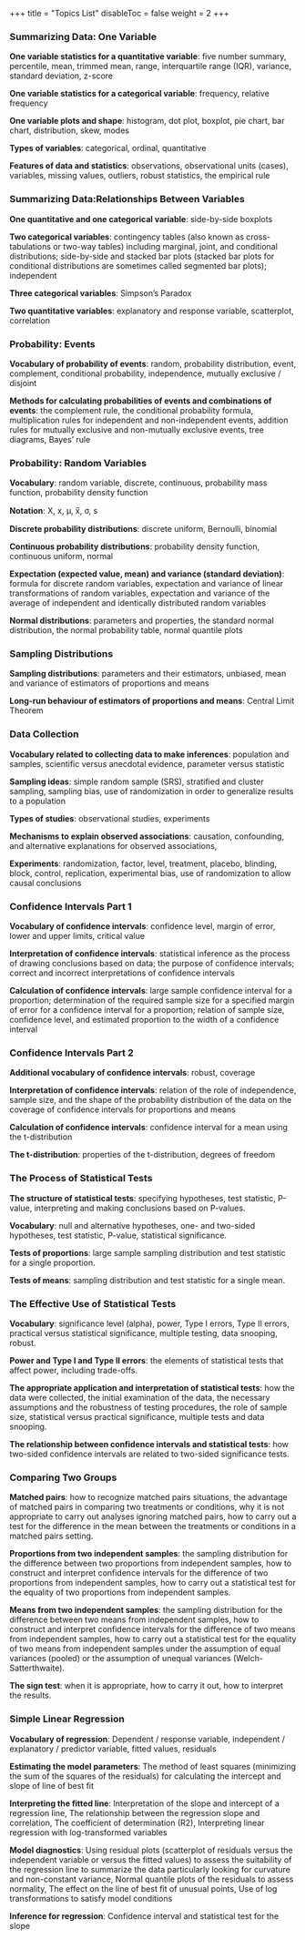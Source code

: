 +++
title = "Topics List"
disableToc = false
weight = 2
+++

### Summarizing Data: One Variable

**One variable statistics for a quantitative variable**: five number summary, percentile, mean, trimmed mean, range, interquartile range (IQR), variance, standard deviation, z-score

**One variable statistics for a categorical variable**: frequency, relative frequency

**One variable plots and shape**: histogram, dot plot, boxplot, pie chart, bar chart, distribution, skew, modes

**Types of variables**: categorical, ordinal, quantitative

**Features of data and statistics**: observations, observational units (cases), variables, missing values, outliers, robust statistics, the empirical rule

 



### Summarizing Data:Relationships Between Variables

**One quantitative and one categorical variable**: side-by-side boxplots

**Two categorical variables**: contingency tables (also known as cross-tabulations or two-way tables) including marginal, joint, and conditional distributions; side-by-side and stacked bar plots (stacked bar plots for conditional distributions are sometimes called segmented bar plots); independent

**Three categorical variables**: Simpson’s Paradox

**Two quantitative variables**: explanatory and response variable, scatterplot, correlation



### Probability: Events

**Vocabulary of probability of events**: random, probability distribution, event, complement, conditional probability, independence, mutually exclusive / disjoint

**Methods for calculating probabilities of events and combinations of events**: the complement rule, the conditional probability formula, multiplication rules for independent and non-independent events, addition rules for mutually exclusive and non-mutually exclusive events, tree diagrams, Bayes’ rule



### Probability: Random Variables

**Vocabulary**:  random variable, discrete, continuous, probability mass function, probability density function

**Notation**: X, x, μ, x̅, σ, s

**Discrete probability distributions**: discrete uniform, Bernoulli, binomial

**Continuous probability distributions**: probability density function, continuous uniform, normal

**Expectation (expected value, mean) and variance (standard deviation)**: formula for discrete random variables, expectation and variance of linear transformations of random variables, expectation and variance of the average of independent and identically distributed random variables

**Normal distributions**: parameters and properties, the standard normal distribution, the normal probability table, normal quantile plots



### Sampling Distributions

**Sampling distributions**:  parameters and their estimators, unbiased, mean and variance of estimators of proportions and means

**Long-run behaviour of estimators of proportions and means**:  Central Limit Theorem



### Data Collection

**Vocabulary related to collecting data to make inferences**:  population and samples, scientific versus anecdotal evidence, parameter versus statistic

**Sampling ideas**:  simple random sample (SRS), stratified and cluster sampling, sampling bias, use of randomization in order to generalize results to a population

**Types of studies**: observational studies, experiments

**Mechanisms to explain observed associations**:  causation, confounding, and alternative explanations for observed associations,

**Experiments**:  randomization, factor, level, treatment, placebo, blinding, block, control, replication, experimental bias, use of randomization to allow causal conclusions



### Confidence Intervals Part 1

**Vocabulary of confidence intervals**: confidence level, margin of error, lower and upper limits, critical value

**Interpretation of confidence intervals**: statistical inference as the process of drawing conclusions based on data; the purpose of confidence intervals; correct and incorrect interpretations of confidence intervals

**Calculation of confidence intervals**: large sample confidence interval for a proportion; determination of the required sample size for a specified margin of error for a confidence interval for a proportion; relation of sample size, confidence level, and estimated proportion to the width of a confidence interval



### Confidence Intervals Part 2

**Additional vocabulary of confidence intervals**: robust, coverage

**Interpretation of confidence intervals**: relation of the role of independence, sample size, and the shape of the probability distribution of the data on the coverage of confidence intervals for proportions and means

**Calculation of confidence intervals**: confidence interval for a mean using the t-distribution

**The t-distribution**: properties of the t-distribution, degrees of freedom



### The Process of Statistical Tests

**The structure of statistical tests**: specifying hypotheses, test statistic, P-value, interpreting and making conclusions based on P-values.

**Vocabulary**: null and alternative hypotheses, one- and two-sided hypotheses, test statistic, P-value, statistical significance.

**Tests of proportions**: large sample sampling distribution and test statistic for a single proportion.

**Tests of means**: sampling distribution and test statistic for a single mean.



### The Effective Use of Statistical Tests

**Vocabulary**: significance level (alpha), power, Type I errors, Type II errors, practical versus statistical significance, multiple testing, data snooping, robust.

**Power and Type I and Type II errors**: the elements of statistical tests that affect power, including trade-offs. 

**The appropriate application and interpretation of statistical tests**: how the data were collected, the initial examination of the data, the necessary assumptions and the robustness of testing procedures, the role of sample size, statistical versus practical significance, multiple tests and data snooping.

**The relationship between confidence intervals and statistical tests**: how two-sided confidence intervals are related to two-sided significance tests.



### Comparing Two Groups

**Matched pairs**: how to recognize matched pairs situations, the advantage of matched pairs in comparing two treatments or conditions, why it is not appropriate to carry out analyses ignoring matched pairs, how to carry out a test for the difference in the mean between the treatments or conditions in a matched pairs setting.

**Proportions from two independent samples**: the sampling distribution for the difference between two proportions from independent samples, how to construct and interpret confidence intervals for the difference of two proportions from independent samples, how to carry out a statistical test for the equality of two proportions from independent samples.

**Means from two independent samples**:  the sampling distribution for the difference between two means from independent samples, how to construct and interpret confidence intervals for the difference of two means from independent samples, how to carry out a statistical test for the equality of two means from independent samples under the assumption of equal variances (pooled) or the assumption of unequal variances (Welch-Satterthwaite).

**The sign test**: when it is appropriate, how to carry it out, how to interpret the results.



### Simple Linear Regression

**Vocabulary of regression**: Dependent / response variable, independent / explanatory / predictor variable, fitted values, residuals

**Estimating the model parameters**: The method of least squares (minimizing the sum of the squares of the residuals) for calculating the intercept and slope of line of best fit

**Interpreting the fitted line**: Interpretation of the slope and intercept of a regression line, The relationship between the regression slope and correlation, The coefficient of determination (R2),  Interpreting linear regression with log-transformed variables

**Model diagnostics**: Using residual plots (scatterplot of residuals versus the independent variable or versus the fitted values) to assess the suitability of the regression line to summarize the data particularly looking for curvature and non-constant variance, Normal quantile plots of the residuals to assess normality, The effect on the line of best fit of unusual points, Use of log transformations to satisfy model conditions

**Inference for regression**: Confidence interval and statistical test for the slope
